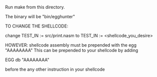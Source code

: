

Run make from this directory.

The binary will be "bin/egghunter"

TO CHANGE THE SHELLCODE:

change TEST_IN := src/print.nasm
to TEST_IN := <shellcode_you_desire>

HOWEVER: shellcode assembly must be prepended with the egg "AAAAAAAA"
This can be prepended to your shellcode by adding

EGG db "AAAAAAAA"

before the any other instruction in your shellcode
